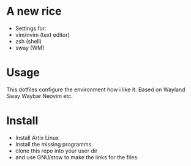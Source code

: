 # A new rice

- Settings for:
 - vim/nvim (text editor)
 - zsh (shell)
 - sway (WM)

# Usage
This dotfiles configure the environment how i like it.
Based on Wayland Sway Waybar Neovim etc.

# Install
- Install Artix Linux
- Install the missing programms
- clone this repo into your user dir
- and use GNU/stow to make the links for the files

